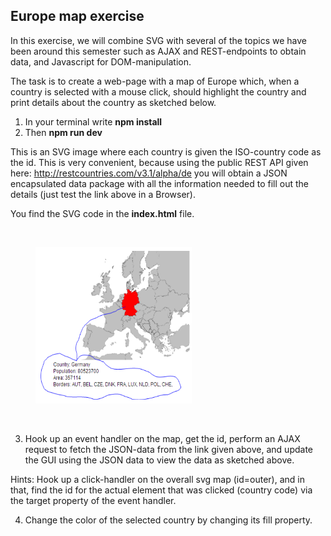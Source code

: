 ## Europe map exercise

In this exercise, we will combine SVG with several of the topics we have been around this semester such as AJAX and REST-endpoints to obtain data, and Javascript for DOM-manipulation.

The task is to create a web-page with a map of Europe which, when a country is selected with a mouse click, should highlight the country and print details about the country as sketched below.

1. In your terminal write **npm install**
2. Then **npm run dev**

This is an SVG image where each country is given the ISO-country code as the id. This is very convenient, because using the public REST API given here: http://restcountries.com/v3.1/alpha/de you will obtain a JSON encapsulated data package with all the information needed to fill out the details (just test the link above in a Browser).

You find the SVG code in the **index.html** file.

</br>

<figure>
    <img src ="./images/europe.png"
         alt ="cras table"
         width ="250"
         height ="250">
    <!-- <figcaption><em>Cars Table</em></figcaption> -->
</figure>

</br>

3. Hook up an event handler on the map, get the id, perform an AJAX request to fetch the JSON-data from the link given above, and update the GUI using the JSON data to view the data as sketched above.

Hints:
Hook up a click-handler on the overall svg map (id=outer), and in that, find the id for the actual element that was clicked (country code) via the target property of the event handler.

4. Change the color of the selected country by changing its fill property.
